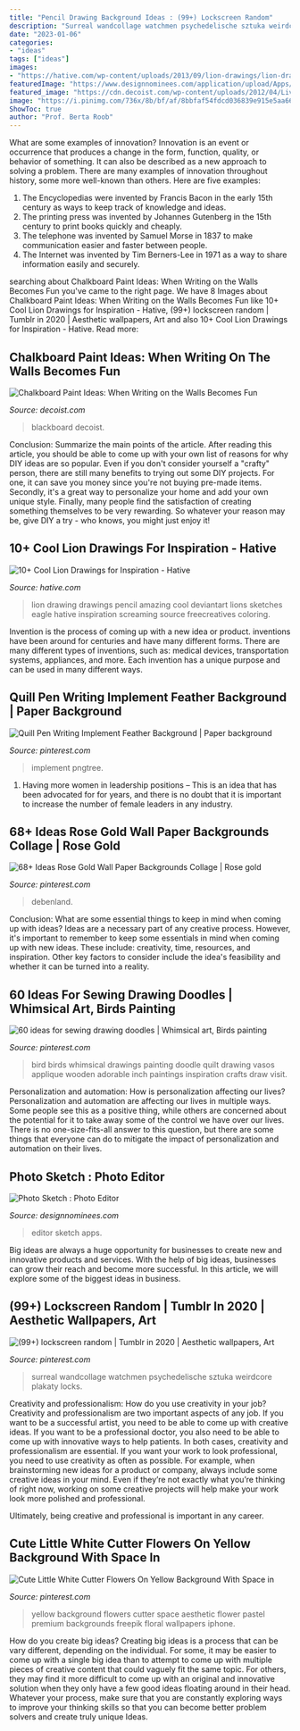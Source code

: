 ```yaml
---
title: "Pencil Drawing Background Ideas : (99+) Lockscreen Random"
description: "Surreal wandcollage watchmen psychedelische sztuka weirdcore plakaty locks"
date: "2023-01-06"
categories:
- "ideas"
tags: ["ideas"]
images:
- "https://hative.com/wp-content/uploads/2013/09/lion-drawings/lion-drawing-4.jpg"
featuredImage: "https://www.designnominees.com/application/upload/Apps/2017/12/photo-sketch-photo-editor-166.jpg"
featured_image: "https://cdn.decoist.com/wp-content/uploads/2012/04/Living-Room-Chalkboard.png.jpg"
image: "https://i.pinimg.com/736x/8b/bf/af/8bbfaf54fdcd036839e915e5aa663191.jpg"
ShowToc: true
author: "Prof. Berta Roob"
---
```



What are some examples of innovation?
Innovation is an event or occurrence that produces a change in the form, function, quality, or behavior of something. It can also be described as a new approach to solving a problem. There are many examples of innovation throughout history, some more well-known than others. Here are five examples:
1. The Encyclopedias were invented by Francis Bacon in the early 15th century as ways to keep track of knowledge and ideas.
2. The printing press was invented by Johannes Gutenberg in the 15th century to print books quickly and cheaply.
3. The telephone was invented by Samuel Morse in 1837 to make communication easier and faster between people. 
4. The Internet was invented by Tim Berners-Lee in 1971 as a way to share information easily and securely. 

	

		
searching about Chalkboard Paint Ideas: When Writing on the Walls Becomes Fun you've came to the right page. We have 8 Images about Chalkboard Paint Ideas: When Writing on the Walls Becomes Fun like 10+ Cool Lion Drawings for Inspiration - Hative, (99+) lockscreen random | Tumblr in 2020 | Aesthetic wallpapers, Art and also 10+ Cool Lion Drawings for Inspiration - Hative. Read more:
		
    
## Chalkboard Paint Ideas: When Writing On The Walls Becomes Fun

<img loading=lazy src="https://cdn.decoist.com/wp-content/uploads/2012/04/Living-Room-Chalkboard.png.jpg" onerror="this.onerror=null;this.src='https://tse1.mm.bing.net/th?id=OIP.kGG8SHYuB5ji67o5VkE5yAHaLH&amp;pid=15.1';" alt="Chalkboard Paint Ideas: When Writing on the Walls Becomes Fun">

_Source: decoist.com_

>blackboard decoist. 

	

Conclusion: Summarize the main points of the article.
After reading this article, you should be able to come up with your own list of reasons for why DIY ideas are so popular. Even if you don't consider yourself a "crafty" person, there are still many benefits to trying out some DIY projects. For one, it can save you money since you're not buying pre-made items. Secondly, it's a great way to personalize your home and add your own unique style. Finally, many people find the satisfaction of creating something themselves to be very rewarding. So whatever your reason may be, give DIY a try - who knows, you might just enjoy it!

    
## 10+ Cool Lion Drawings For Inspiration - Hative

<img loading=lazy src="https://hative.com/wp-content/uploads/2013/09/lion-drawings/lion-drawing-4.jpg" onerror="this.onerror=null;this.src='https://tse2.mm.bing.net/th?id=OIP.Evz6NLRa8YlZqmKVT2B5LgHaJ1&amp;pid=15.1';" alt="10+ Cool Lion Drawings for Inspiration - Hative">

_Source: hative.com_

>lion drawing drawings pencil amazing cool deviantart lions sketches eagle hative inspiration screaming source freecreatives coloring. 

	

Invention is the process of coming up with a new idea or product. inventions have been around for centuries and have many different forms. There are many different types of inventions, such as: medical devices, transportation systems, appliances, and more. Each invention has a unique purpose and can be used in many different ways.

    
## Quill Pen Writing Implement Feather Background | Paper Background

<img loading=lazy src="https://i.pinimg.com/736x/a6/79/6a/a6796ad9b0f572763de2db77ef11e67d.jpg" onerror="this.onerror=null;this.src='https://tse3.mm.bing.net/th?id=OIP.T0WSDMT4QeSbrnUxZFlVMgHaLH&amp;pid=15.1';" alt="Quill Pen Writing Implement Feather Background | Paper background">

_Source: pinterest.com_

>implement pngtree. 

	

1. Having more women in leadership positions – This is an idea that has been advocated for for years, and there is no doubt that it is important to increase the number of female leaders in any industry.

    
## 68+ Ideas Rose Gold Wall Paper Backgrounds Collage | Rose Gold

<img loading=lazy src="https://i.pinimg.com/736x/c1/a8/ae/c1a8aed3f98494b8ce2f9c28ca83698b.jpg" onerror="this.onerror=null;this.src='https://tse3.mm.bing.net/th?id=OIP.n2SxfevzNNYUuiWacwCNPQAAAA&amp;pid=15.1';" alt="68+ Ideas Rose Gold Wall Paper Backgrounds Collage | Rose gold">

_Source: pinterest.com_

>debenland. 

	

Conclusion: What are some essential things to keep in mind when coming up with ideas?
Ideas are a necessary part of any creative process. However, it's important to remember to keep some essentials in mind when coming up with new ideas. These include: creativity, time, resources, and inspiration. Other key factors to consider include the idea's feasibility and whether it can be turned into a reality.

    
## 60 Ideas For Sewing Drawing Doodles | Whimsical Art, Birds Painting

<img loading=lazy src="https://i.pinimg.com/736x/be/a7/fd/bea7fd6b1d7f4f9afbcc1437cada3504.jpg" onerror="this.onerror=null;this.src='https://tse3.mm.bing.net/th?id=OIP.Sz5DpQMEDC7_QClzg_xRgAAAAA&amp;pid=15.1';" alt="60 ideas for sewing drawing doodles | Whimsical art, Birds painting">

_Source: pinterest.com_

>bird birds whimsical drawings painting doodle quilt drawing vasos applique wooden adorable inch paintings inspiration crafts draw visit. 

	

Personalization and automation: How is personalization affecting our lives?
Personalization and automation are affecting our lives in multiple ways. Some people see this as a positive thing, while others are concerned about the potential for it to take away some of the control we have over our lives. There is no one-size-fits-all answer to this question, but there are some things that everyone can do to mitigate the impact of personalization and automation on their lives.

    
## Photo Sketch : Photo Editor

<img loading=lazy src="https://www.designnominees.com/application/upload/Apps/2017/12/photo-sketch-photo-editor-166.jpg" onerror="this.onerror=null;this.src='https://tse4.mm.bing.net/th?id=OIP.ZF4m0QRy3Nf47gOmWk80xQHaNK&amp;pid=15.1';" alt="Photo Sketch : Photo Editor">

_Source: designnominees.com_

>editor sketch apps. 

	

Big ideas are always a huge opportunity for businesses to create new and innovative products and services. With the help of big ideas, businesses can grow their reach and become more successful. In this article, we will explore some of the biggest ideas in business.

    
## (99+) Lockscreen Random | Tumblr In 2020 | Aesthetic Wallpapers, Art

<img loading=lazy src="https://i.pinimg.com/736x/4d/07/60/4d0760bc6d5faefead89d9dc9aa6f4cc.jpg" onerror="this.onerror=null;this.src='https://tse4.mm.bing.net/th?id=OIP.__2XJTqiYF2-OG2HzTS04QHaNM&amp;pid=15.1';" alt="(99+) lockscreen random | Tumblr in 2020 | Aesthetic wallpapers, Art">

_Source: pinterest.com_

>surreal wandcollage watchmen psychedelische sztuka weirdcore plakaty locks. 

	

Creativity and professionalism: How do you use creativity in your job?
Creativity and professionalism are two important aspects of any job. If you want to be a successful artist, you need to be able to come up with creative ideas. If you want to be a professional doctor, you also need to be able to come up with innovative ways to help patients. In both cases, creativity and professionalism are essential.
If you want your work to look professional, you need to use creativity as often as possible. For example, when brainstorming new ideas for a product or company, always include some creative ideas in your mind. Even if they’re not exactly what you’re thinking of right now, working on some creative projects will help make your work look more polished and professional.

Ultimately, being creative and professional is important in any career.

    
## Cute Little White Cutter Flowers On Yellow Background With Space In

<img loading=lazy src="https://i.pinimg.com/736x/8b/bf/af/8bbfaf54fdcd036839e915e5aa663191.jpg" onerror="this.onerror=null;this.src='https://tse3.mm.bing.net/th?id=OIP.AgJaEnz9aL0M0MzLJdNm1QHaKR&amp;pid=15.1';" alt="Cute Little White Cutter Flowers On Yellow Background With Space in">

_Source: pinterest.com_

>yellow background flowers cutter space aesthetic flower pastel premium backgrounds freepik floral wallpapers iphone. 

	

How do you create big ideas?
Creating big ideas is a process that can be vary different, depending on the individual. For some, it may be easier to come up with a single big idea than to attempt to come up with multiple pieces of creative content that could vaguely fit the same topic. For others, they may find it more difficult to come up with an original and innovative solution when they only have a few good ideas floating around in their head. Whatever your process, make sure that you are constantly exploring ways to improve your thinking skills so that you can become better problem solvers and create truly unique Ideas.

